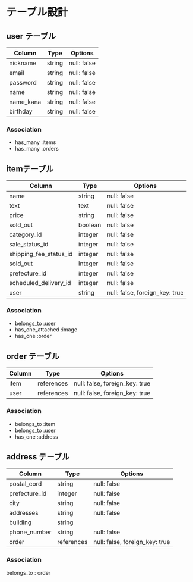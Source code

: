 # テーブル設計

## user テーブル

| Column   | Type   | Options     |
| -------- | ------ | ----------- |
| nickname | string | null: false |
| email    | string | null: false |
| password | string | null: false |
| name     | string | null: false |
| name_kana| string | null: false |
| birthday | string | null: false |

### Association

- has_many :items
- has_many :orders

## itemテーブル

| Column | Type   | Options     |
| ------ | ------ | ----------- |
| name   | string | null: false |
| text   | text   | null: false |
| price    | string | null: false |
| sold_out | boolean | null: false |
| category_id     | integer | null: false |
| sale_status_id | integer | null: false |
| shipping_fee_status_id | integer | null: false |
| sold_out | integer | null: false |
| prefecture_id     | integer | null: false |
| scheduled_delivery_id | integer | null: false |
| user   | string | null: false, foreign_key: true |
### Association

- belongs_to :user
- has_one_attached :image
- has_one :order

## order テーブル

| Column  | Type       | Options                        |
| ------- | ---------- | ------------------------------ |
| item    | references | null: false, foreign_key: true |
| user    | references | null: false, foreign_key: true |

### Association

- belongs_to :item
- belongs_to :user
- has_one :address

## address テーブル

| Column  | Type       | Options             |
| ------- | ---------- | ------------------- |
| postal_cord| string | null: false |
| prefecture_id | integer | null: false |
| city    | string | null: false |
| addresses| string | null: false |
| building | string |           |
| phone_number | string | null: false |
| order | references | null: false, foreign_key: true |
### Association
belongs_to : order